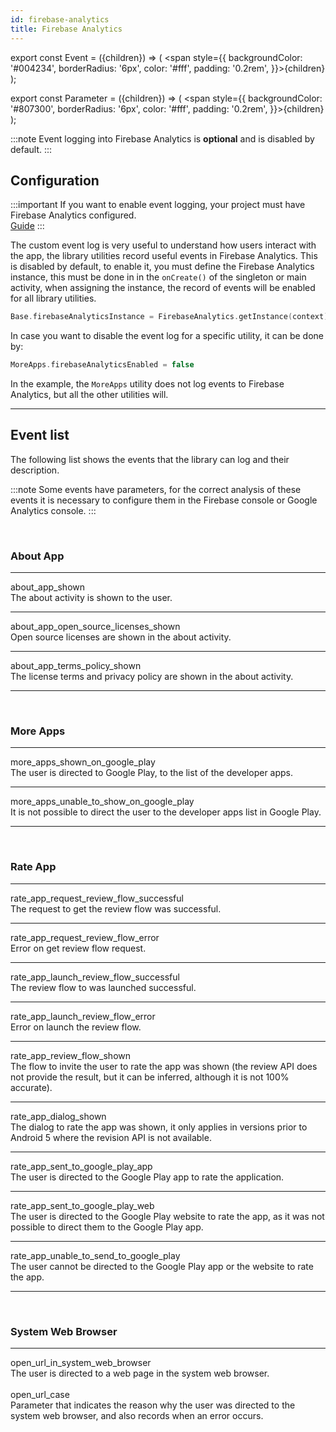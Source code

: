 ```yaml
---
id: firebase-analytics
title: Firebase Analytics
---
```


export const Event = ({children}) => ( <span style={{
    backgroundColor: '#004234',
    borderRadius: '6px',
    color: '#fff',
    padding: '0.2rem',
}}>{children}</span> );

export const Parameter = ({children}) => ( <span style={{
    backgroundColor: '#807300',
    borderRadius: '6px',
    color: '#fff',
    padding: '0.2rem',
}}>{children}</span> );

:::note
Event logging into Firebase Analytics is **optional** and is disabled by default.
:::

## Configuration

:::important
If you want to enable event logging, your project must have Firebase Analytics configured.<br/>
[Guide](https://firebase.google.com/docs/analytics/get-started?platform=android)
:::

The custom event log is very useful to understand how users interact with the app, the library utilities record useful events in Firebase Analytics.
This is disabled by default, to enable it, you must define the Firebase Analytics instance, this must be done in in the `onCreate()` of the singleton or 
main activity, when assigning the instance, the record of events will be enabled for all library utilities.

```kotlin
Base.firebaseAnalyticsInstance = FirebaseAnalytics.getInstance(context)
```

In case you want to disable the event log for a specific utility, it can be done by:
```kotlin
MoreApps.firebaseAnalyticsEnabled = false
```
In the example, the `MoreApps` utility does not log events to Firebase Analytics, but all the other utilities will.

---

## Event list

The following list shows the events that the library can log and their description.

:::note
Some events have <Parameter>parameters</Parameter>, for the correct analysis of these events it is necessary to configure them in the Firebase console 
or Google Analytics console.
:::

<br/>

### About App

---
<Event>about_app_shown</Event><br/>
The about activity is shown to the user.

---
<Event>about_app_open_source_licenses_shown</Event><br/>
Open source licenses are shown in the about activity.

---
<Event>about_app_terms_policy_shown</Event><br/>
The license terms and privacy policy are shown in the about activity.

---
<br/>

### More Apps

---
<Event>more_apps_shown_on_google_play</Event><br/>
The user is directed to Google Play, to the list of the developer apps.

---
<Event>more_apps_unable_to_show_on_google_play</Event><br/>
It is not possible to direct the user to the developer apps list in Google Play.

---
<br/>

### Rate App

---
<Event>rate_app_request_review_flow_successful</Event><br/>
The request to get the review flow was successful.

---
<Event>rate_app_request_review_flow_error</Event><br/>
Error on get review flow request.

---
<Event>rate_app_launch_review_flow_successful</Event><br/>
The review flow to was launched successful.

---
<Event>rate_app_launch_review_flow_error</Event><br/>
Error on launch the review flow.

---
<Event>rate_app_review_flow_shown</Event><br/>
The flow to invite the user to rate the app was shown (the review API does not provide the result, but it can be inferred, although it is not 
100% accurate).

---
<Event>rate_app_dialog_shown</Event><br/>
The dialog to rate the app was shown, it only applies in versions prior to Android 5 where the revision API is not available.

---
<Event>rate_app_sent_to_google_play_app</Event><br/>
The user is directed to the Google Play app to rate the application.

---
<Event>rate_app_sent_to_google_play_web</Event><br/>
The user is directed to the Google Play website to rate the app, as it was not possible to direct them to the Google Play app.

---
<Event>rate_app_unable_to_send_to_google_play</Event><br/>
The user cannot be directed to the Google Play app or the website to rate the app.

---
<br/>

### System Web Browser

---
<Event>open_url_in_system_web_browser</Event><br/>
The user is directed to a web page in the system web browser.
<br/><br/>
<Parameter>open_url_case</Parameter><br/>
Parameter that indicates the reason why the user was directed to the system web browser, and also records when an error occurs.

